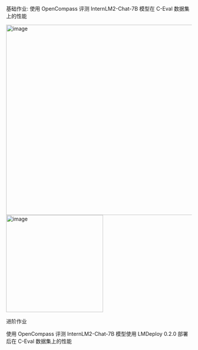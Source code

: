 基础作业: 使用 OpenCompass 评测 InternLM2-Chat-7B 模型在 C-Eval 数据集上的性能

<img width="515" alt="image" src="https://github.com/superkong001/InternLM_Learning/assets/37318654/bce3abf9-10b7-49af-a4fa-74c507660ec2">

<img width="263" alt="image" src="https://github.com/superkong001/InternLM_Learning/assets/37318654/3de6a76e-1f74-499d-abcf-e0b01f051ad5">

进阶作业

使用 OpenCompass 评测 InternLM2-Chat-7B 模型使用 LMDeploy 0.2.0 部署后在 C-Eval 数据集上的性能
